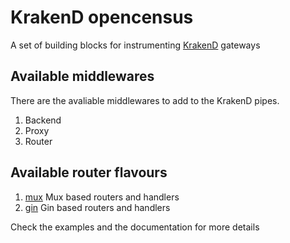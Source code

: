 KrakenD opencensus
====

A set of building blocks for instrumenting [KrakenD](http://www.krakend.io) gateways

## Available middlewares

There are the avaliable middlewares to add to the KrakenD pipes.

1. Backend
2. Proxy
3. Router

## Available router flavours

1. [mux](api-gateway/v2/modules/krakend-opencensus/blob/master/router/mux) Mux based routers and handlers
2. [gin](api-gateway/v2/modules/krakend-opencensus/blob/master/router/gin) Gin based routers and handlers

Check the examples and the documentation for more details
